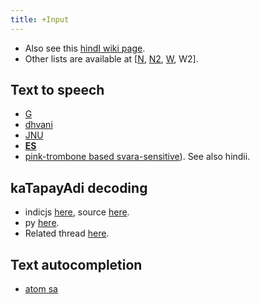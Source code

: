 ```yaml
---
title: +Input
---
```


- Also see this [hindI wiki page](http://hi.wikipedia.org/wiki/%E0%A4%B5%E0%A4%BF%E0%A4%95%E0%A4%BF%E0%A4%AA%E0%A5%80%E0%A4%A1%E0%A4%BF%E0%A4%AF%E0%A4%BE:%E0%A4%87%E0%A4%A3%E0%A5%8D%E0%A4%9F%E0%A4%B0%E0%A4%A8%E0%A5%87%E0%A4%9F_%E0%A4%AA%E0%A4%B0_%E0%A4%B9%E0%A4%BF%E0%A4%A8%E0%A5%8D%E0%A4%A6%E0%A5%80_%E0%A4%95%E0%A5%87_%E0%A4%B8%E0%A4%BE%E0%A4%A7%E0%A4%A8#Hindi_Text_to_Speech_.28_TTS_.29_and_Speech_to_Text_Tools).
- Other lists are available at \[[N](http://sanskritdocuments.org/processing_tools/), [N2](http://sanskritlinks.blogspot.com/2010_03_01_archive.html), [W](http://hi.wikipedia.org/wiki/Hindi_Computing_Resources_on_the_Internet#Hindi_Text_Analysis.2C_Text_Processing_and_Concordance), W2\].


## Text to speech
- [G](http://translate.google.com/#hi/en/%E0%A4%A4%E0%A4%A4%E0%A5%8B%20%E0%A4%B0%E0%A4%BE%E0%A4%B5%E0%A4%A3%E0%A4%A8%E0%A5%80%E0%A4%A4%E0%A4%BE%E0%A4%AF%E0%A4%BE%E0%A4%83%20%E0%A4%B8%E0%A5%80%E0%A4%A4%E0%A4%BE%E0%A4%AF%E0%A4%BE%E0%A4%83%20%E0%A4%B6%E0%A4%A4%E0%A5%8D%E0%A4%B0%E0%A5%81%E0%A4%95%E0%A4%B0%E0%A5%8D%E0%A4%B6%E0%A4%A8%E0%A4%83%20%E0%A5%A4%0A%E0%A4%87%E0%A4%AF%E0%A5%87%E0%A4%B7%20%E0%A4%AA%E0%A4%A6%E0%A4%AE%E0%A4%A8%E0%A5%8D%E0%A4%B5%E0%A5%87%E0%A4%B7%E0%A5%8D%E0%A4%9F%E0%A5%81%E0%A4%82%20%E0%A4%9A%E0%A4%BE%E0%A4%B0%E0%A4%A3%E0%A4%BE%E0%A4%9A%E0%A4%B0%E0%A4%BF%E0%A4%A4%E0%A5%87%20%E0%A4%AA%E0%A4%A5%E0%A4%BF%20%E0%A5%A4%E0%A5%A4)
- [dhvani](http://dhvani.sourceforge.net/)
- [JNU](https://groups.google.com/forum/#!topic/sanskrit-programmers/q88i732oruU)
- [**ES**](http://sourceforge.net/projects/espeak/?source=typ_redirect)
- [pink-trombone based svara-sensitive](
https://github.com/031323/vackm)). See also hindii.


## kaTapayAdi decoding
- indicjs [here](http://indicjs.github.io/katapayadi/), source [here](https://github.com/indicjs/katapayadi).
- py [here](https://github.com/diadara/silpa-katapayadi-numbers).
- Related thread [here](https://groups.google.com/forum/#!searchin/sanskrit-programmers/katapayadi|sort:date/sanskrit-programmers/N7B_mbhe68M/up8kBxQpAAAJ).

## Text autocompletion
- [atom sa](https://github.com/sanskrit-coders/autocomplete-sa)